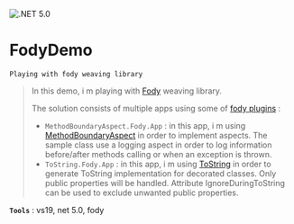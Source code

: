![.NET 5.0](https://github.com/aimenux/FodyDemo/workflows/.NET%205.0/badge.svg)

# FodyDemo
```
Playing with fody weaving library
```
> In this demo, i m playing with [Fody](https://github.com/Fody/Fody) weaving library.
>
> The solution consists of multiple apps using some of [fody plugins](https://github.com/Fody/Home/blob/master/pages/addins.md) :
> - `MethodBoundaryAspect.Fody.App` : in this app, i m using [MethodBoundaryAspect](https://github.com/vescon/MethodBoundaryAspect.Fody) in order to implement aspects. The sample class use a logging aspect in order to log information before/after methods calling or when an exception is thrown.
> - `ToString.Fody.App` : in this app, i m using [ToString](https://github.com/Fody/ToString) in order to generate ToString implementation for decorated classes. Only public properties will be handled. Attribute IgnoreDuringToString can be used to exclude unwanted public properties.
>

**`Tools`** : vs19, net 5.0, fody